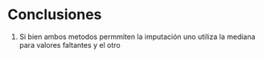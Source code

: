 # Conclusiones
1. Si bien ambos metodos permmiten la imputación uno utiliza la mediana para valores faltantes y el otro 

